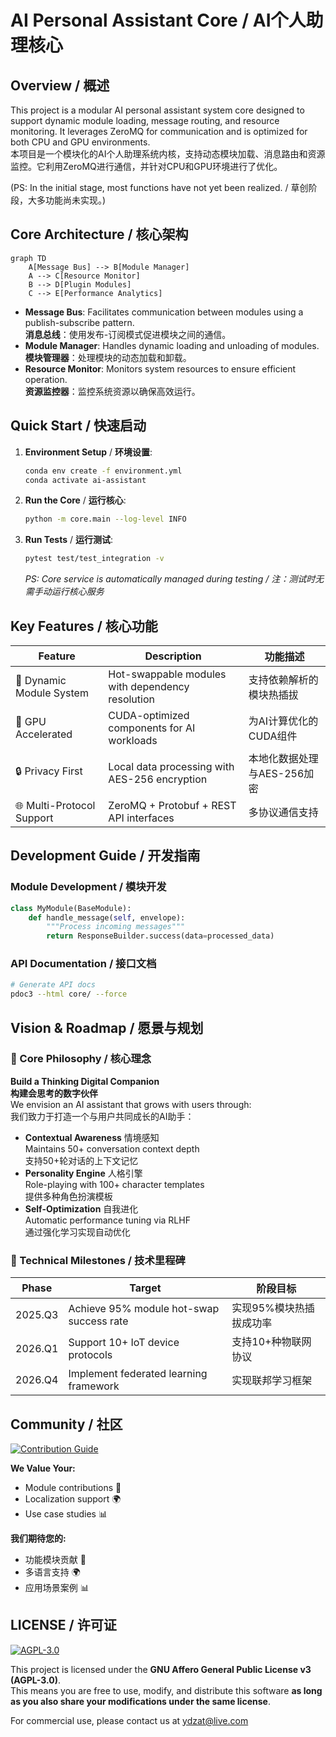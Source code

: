 <!--
 * @Author: @ydzat
 * @Date: 2025-01-31 22:06:43
 * @LastEditors: @ydzat
 * @LastEditTime: 2025-02-03 22:44:31
 * @Description: Bilingual README for AI Personal Assistant Core
-->

# AI Personal Assistant Core / AI个人助理核心

## Overview / 概述

This project is a modular AI personal assistant system core designed to support dynamic module loading, message routing, and resource monitoring. It leverages ZeroMQ for communication and is optimized for both CPU and GPU environments.  
本项目是一个模块化的AI个人助理系统内核，支持动态模块加载、消息路由和资源监控。它利用ZeroMQ进行通信，并针对CPU和GPU环境进行了优化。

(PS: In the initial stage, most functions have not yet been realized. / 草创阶段，大多功能尚未实现。)

## Core Architecture / 核心架构

```mermaid
graph TD
    A[Message Bus] --> B[Module Manager]
    A --> C[Resource Monitor]
    B --> D[Plugin Modules]
    C --> E[Performance Analytics]
```

- **Message Bus**: Facilitates communication between modules using a publish-subscribe pattern.  
  **消息总线**：使用发布-订阅模式促进模块之间的通信。
- **Module Manager**: Handles dynamic loading and unloading of modules.  
  **模块管理器**：处理模块的动态加载和卸载。
- **Resource Monitor**: Monitors system resources to ensure efficient operation.  
  **资源监控器**：监控系统资源以确保高效运行。

## Quick Start / 快速启动

1. **Environment Setup** / **环境设置**:
   ```bash
   conda env create -f environment.yml
   conda activate ai-assistant
   ```

2. **Run the Core** / **运行核心**:
   ```bash
   python -m core.main --log-level INFO
   ```

3. **Run Tests** / **运行测试**:
   ```bash
   pytest test/test_integration -v
   ```
   *PS: Core service is automatically managed during testing / 注：测试时无需手动运行核心服务*

## Key Features / 核心功能

| Feature | Description | 功能描述 |
|---------|-------------|----------|
| 🔌 Dynamic Module System | Hot-swappable modules with dependency resolution | 支持依赖解析的模块热插拔 |
| 🚀 GPU Accelerated | CUDA-optimized components for AI workloads | 为AI计算优化的CUDA组件 |
| 🔒 Privacy First | Local data processing with AES-256 encryption | 本地化数据处理与AES-256加密 |
| 🌐 Multi-Protocol Support | ZeroMQ + Protobuf + REST API interfaces | 多协议通信支持 |

## Development Guide / 开发指南

### Module Development / 模块开发
```python
class MyModule(BaseModule):
    def handle_message(self, envelope):
        """Process incoming messages"""
        return ResponseBuilder.success(data=processed_data)
```

### API Documentation / 接口文档
```bash
# Generate API docs
pdoc3 --html core/ --force
```

## Vision & Roadmap / 愿景与规划

### 🌟 Core Philosophy / 核心理念
**Build a Thinking Digital Companion**  
**构建会思考的数字伙伴**  
We envision an AI assistant that grows with users through:  
我们致力于打造一个与用户共同成长的AI助手：

- **Contextual Awareness** 情境感知  
  Maintains 50+ conversation context depth  
  支持50+轮对话的上下文记忆
- **Personality Engine** 人格引擎  
  Role-playing with 100+ character templates  
  提供多种角色扮演模板
- **Self-Optimization** 自我进化  
  Automatic performance tuning via RLHF  
  通过强化学习实现自动优化

### 🚀 Technical Milestones / 技术里程碑

| Phase | Target | 阶段目标 |
|-------|--------|----------|
| 2025.Q3 | Achieve 95% module hot-swap success rate | 实现95%模块热插拔成功率 |
| 2026.Q1 | Support 10+ IoT device protocols | 支持10+种物联网协议 |
| 2026.Q4 | Implement federated learning framework | 实现联邦学习框架 |

## Community / 社区

[![Contribution Guide](https://img.shields.io/badge/Contribution-Guide-green)](CONTRIBUTING.md)

**We Value Your:**
- Module contributions 🧩
- Localization support 🌍
- Use case studies 📊

**我们期待您的:**
- 功能模块贡献 🧩
- 多语言支持 🌍
- 应用场景案例 📊

## LICENSE / 许可证

[![AGPL-3.0](https://img.shields.io/badge/License-AGPL_v3-blue.svg)](https://www.gnu.org/licenses/agpl-3.0)

This project is licensed under the **GNU Affero General Public License v3 (AGPL-3.0)**.  
This means you are free to use, modify, and distribute this software **as long as you also share your modifications under the same license**.

For commercial use, please contact us at ydzat@live.com
